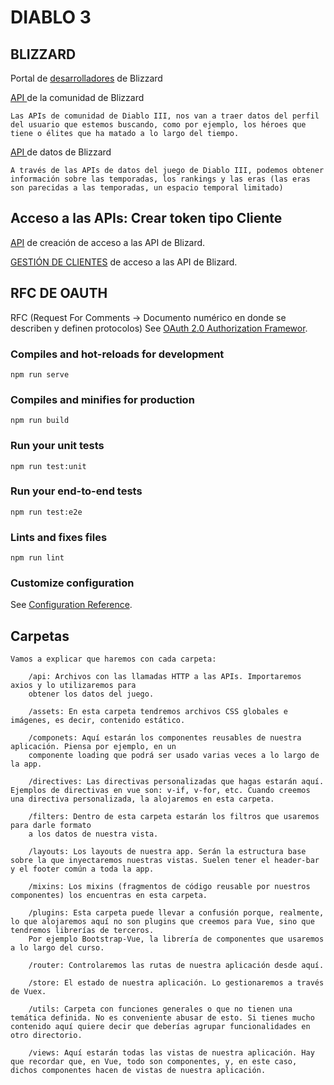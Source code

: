 # DIABLO 3

## BLIZZARD
Portal de [desarrolladores](https://develop.battle.net/) de Blizzard

[API ](https://develop.battle.net/documentation/diablo-3/community-apis) de la comunidad de Blizzard
```
Las APIs de comunidad de Diablo III, nos van a traer datos del perfil del usuario que estemos buscando, como por ejemplo, los héroes que tiene o élites que ha matado a lo largo del tiempo.
```

[API ](https://develop.battle.net/documentation/diablo-3/game-data-apis) de datos de Blizzard
```
A través de las APIs de datos del juego de Diablo III, podemos obtener información sobre las temporadas, los rankings y las eras (las eras son parecidas a las temporadas, un espacio temporal limitado)
```

## Acceso a las APIs: Crear token tipo Cliente
[API](https://develop.battle.net/access/clients/create) de creación de acceso a las API de Blizard.


[GESTIÓN DE CLIENTES](https://develop.battle.net/access/clients) de acceso a las API de Blizard.

## RFC DE OAUTH
RFC (Request For Comments -> Documento numérico en donde se describen y definen protocolos)
See [OAuth 2.0 Authorization Framewor](https://tools.ietf.org/html/rfc6749#section-1.3.4).


### Compiles and hot-reloads for development
```
npm run serve
```

### Compiles and minifies for production
```
npm run build
```

### Run your unit tests
```
npm run test:unit
```

### Run your end-to-end tests
```
npm run test:e2e
```

### Lints and fixes files
```
npm run lint
```

### Customize configuration
See [Configuration Reference](https://cli.vuejs.org/config/).

## Carpetas
    Vamos a explicar que haremos con cada carpeta:

        /api: Archivos con las llamadas HTTP a las APIs. Importaremos axios y lo utilizaremos para 
        obtener los datos del juego.

        /assets: En esta carpeta tendremos archivos CSS globales e imágenes, es decir, contenido estático.

        /componets: Aquí estarán los componentes reusables de nuestra aplicación. Piensa por ejemplo, en un
        componente loading que podrá ser usado varias veces a lo largo de la app.

        /directives: Las directivas personalizadas que hagas estarán aquí. Ejemplos de directivas en vue son: v-if, v-for, etc. Cuando creemos una directiva personalizada, la alojaremos en esta carpeta.

        /filters: Dentro de esta carpeta estarán los filtros que usaremos para darle formato 
        a los datos de nuestra vista.

        /layouts: Los layouts de nuestra app. Serán la estructura base sobre la que inyectaremos nuestras vistas. Suelen tener el header-bar y el footer común a toda la app.

        /mixins: Los mixins (fragmentos de código reusable por nuestros componentes) los encuentras en esta carpeta.

        /plugins: Esta carpeta puede llevar a confusión porque, realmente, lo que alojaremos aquí no son plugins que creemos para Vue, sino que tendremos librerías de terceros.
        Por ejemplo Bootstrap-Vue, la librería de componentes que usaremos a lo largo del curso.

        /router: Controlaremos las rutas de nuestra aplicación desde aquí.

        /store: El estado de nuestra aplicación. Lo gestionaremos a través de Vuex.

        /utils: Carpeta con funciones generales o que no tienen una temática definida. No es conveniente abusar de esto. Si tienes mucho contenido aquí quiere decir que deberías agrupar funcionalidades en otro directorio.

        /views: Aquí estarán todas las vistas de nuestra aplicación. Hay que recordar que, en Vue, todo son componentes, y, en este caso, dichos componentes hacen de vistas de nuestra aplicación.
